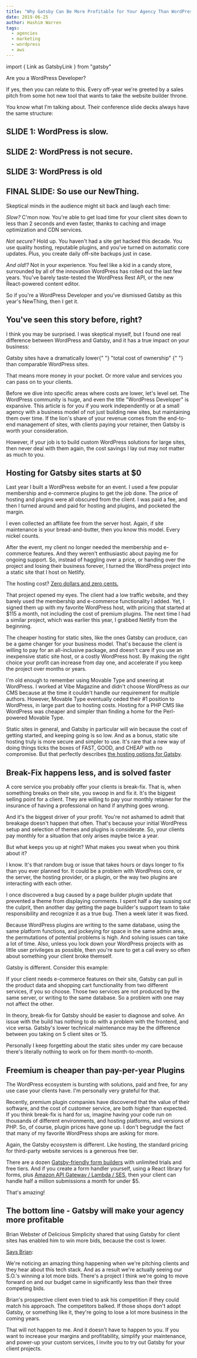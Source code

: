 ```yaml
---
title: "Why Gatsby Can Be More Profitable for Your Agency Than WordPress"
date: 2019-06-25
author: Hashim Warren
tags:
  - agencies
  - marketing
  - wordpress
  - aws
---
```


<!--
    Below this, Link has been imported as GatsbyLink to get around a bug in prettier v1.19.1
    where case sensitivity is not respected for components in MDX. Link is treated as <link>
    html head tag by prettier which leads to an error.
    Issue Link - https://github.com/prettier/prettier/issues/7548
-->

import { Link as GatsbyLink } from "gatsby"

Are you a WordPress Developer?

If yes, then you can relate to this. Every off-year we're greeted by a sales pitch from some hot new tool that wants to take the website builder throne.

You know what I'm talking about. Their conference slide decks always have the same structure:

## SLIDE 1: WordPress is slow.

## SLIDE 2: WordPress is not secure.

## SLIDE 3: WordPress is old

## FINAL SLIDE: So use our NewThing.

Skeptical minds in the audience might sit back and laugh each time:

_Slow?_ C'mon now. You're able to get load time for your client sites down to less than 2 seconds and even faster, thanks to caching and image optimization and CDN services.

_Not secure?_ Hold up. You haven't had a site get hacked this decade. You use quality hosting, reputable plugins, and you've turned on automatic core updates. Plus, you create daily off-site backups just in case.

_And old!?_ Not in your experience. You feel like a kid in a candy store, surrounded by all of the innovation WordPress has rolled out the last few years. You've barely taste-tested the WordPress Rest API, or the new React-powered content editor.

So if you're a WordPress Developer and you've dismissed Gatsby as this year's NewThing, then I get it.

## You've seen this story before, right?

I think you may be surprised. I was skeptical myself, but I found one real difference between WordPress and Gatsby, and it has a true impact on your business:

<Pullquote>
  Gatsby sites have a dramatically lower{" "}
  <GatsbyLink to="/blog/2019-05-15-enterprise-gatsby-how-to-reduce-your-digital-total-cost-of-ownership-with-gatsby/">
    "total cost of ownership"
  </GatsbyLink>{" "}
  than comparable WordPress sites.
</Pullquote>

That means more money in your pocket. Or more value and services you can pass on to your clients.

Before we dive into specific areas where costs are lower, let's level set. The WordPress community is huge, and even the title "WordPress Developer" is expansive. This article is for you if you work independently or at a small agency with a business model of not just building new sites, but maintaining them over time. If the lion's share of your revenue comes from the end-to-end management of sites, with clients paying your retainer, then Gatsby is worth your consideration.

However, if your job is to build custom WordPress solutions for large sites, then never deal with them again, the cost savings I lay out may not matter as much to you.

## Hosting for Gatsby sites starts at $0

Last year I built a WordPress website for an event. I used a few popular membership and e-commerce plugins to get the job done. The price of hosting and plugins were all obscured from the client. I was paid a fee, and then I turned around and paid for hosting and plugins, and pocketed the margin.

I even collected an affiliate fee from the server host. Again, if site maintenance is your bread-and-butter, then you know this model. Every nickel counts.

After the event, my client no longer needed the membership and e-commerce features. And they weren't enthusiastic about paying me for ongoing support. So, instead of haggling over a price, or handing over the project and losing their business forever, I turned the WordPress project into a static site that I host on Netlify.

The hosting cost? [Zero dollars and zero cents.](https://www.netlify.com/pricing/)

That project opened my eyes. The client had a low traffic website, and they barely used the membership and e-commerce functionality I added. Yet, I signed them up with my favorite WordPress host, with pricing that started at $115 a month, not including the cost of premium plugins. The next time I had a similar project, which was earlier this year, I grabbed Netlify from the beginning.

The cheaper hosting for static sites, like the ones Gatsby can produce, can be a game changer for your business model. That's because the client is willing to pay for an all-inclusive package, and doesn't care if you use an inexpensive static site host, or a costly WordPress host. By making the right choice your profit can increase from day one, and accelerate if you keep the project over months or years.

I'm old enough to remember using Movable Type and sneering at WordPress. I worked at Vibe Magazine and didn't choose WordPress as our CMS because at the time it couldn't handle our requirement for multiple authors. However, Movable Type eventually ceded their #1 position to WordPress, in large part due to hosting costs. Hosting for a PHP CMS like WordPress was cheaper and simpler than finding a home for the Perl-powered Movable Type.

Static sites in general, and Gatsby in particular will win because the cost of getting started, and keeping going is so low. And as a bonus, static site hosting truly is more secure and simpler to use. It's rare that a new way of doing things ticks the boxes of FAST, GOOD, and CHEAP with no compromise. But that perfectly describes [the hosting options for Gatsby](/docs/deploying-and-hosting/).

## Break-Fix happens less, and is solved faster

A core service you probably offer your clients is break-fix. That is, when something breaks on their site, you swoop in and fix it. It's the biggest selling point for a client. They are willing to pay your monthly retainer for the insurance of having a professional on hand if anything goes wrong.

And it's the biggest driver of your profit. You're not ashamed to admit that breakage doesn't happen that often. That's because your initial WordPress setup and selection of themes and plugins is considerate. So, your clients pay monthly for a situation that only arises maybe twice a year.

But what keeps you up at night? What makes you sweat when you think about it?

I know. It's that random bug or issue that takes hours or days longer to fix than you ever planned for. It could be a problem with WordPress core, or the server, the hosting provider, or a plugin, or the way two plugins are interacting with each other.

I once discovered a bug caused by a page builder plugin update that prevented a theme from displaying comments. I spent half a day sussing out the culprit, then another day getting the page builder's support team to take responsibility and recognize it as a true bug. Then a week later it was fixed.

Because WordPress plugins are writing to the same database, using the same platform functions, and jockeying for space in the same admin area, the permutations of potential problems is high. And solving issues can take a lot of time. Also, unless you lock down your WordPress projects with as little user privileges as possible, then you're sure to get a call every so often about something your client broke themself.

Gatsby is different. Consider this example:

If your client needs e-commerce features on their site, Gatsby can pull in the product data and shopping cart functionality from two different services, if you so choose. Those two services are not produced by the same server, or writing to the same database. So a problem with one may not affect the other.

In theory, break-fix for Gatsby should be easier to diagnose and solve. An issue with the build has nothing to do with a problem with the frontend, and vice versa. Gatsby's lower technical maintenance may be the difference between you taking on 5 client sites or 15.

<Pullquote>
  Personally I keep forgetting about the static sites under my care because
  there's literally nothing to work on for them month-to-month.
</Pullquote>

## Freemium is cheaper than pay-per-year Plugins

The WordPress ecosystem is bursting with solutions, paid and free, for any use case your clients have. I'm personally very grateful for that.

Recently, premium plugin companies have discovered that the value of their software, and the cost of customer service, are both higher than expected. If you think break-fix is hard for us, imagine having your code run on thousands of different environments, and hosting platforms, and versions of PHP. So, of course, plugin prices have gone up. I don't begrudge the fact that many of my favorite WordPress shops are asking for more.

Again, the Gatsby ecosystem is different. Like hosting, the standard pricing for third-party website services is a generous free tier.

There are a dozen [Gatsby-friendly form builders](/docs/building-a-contact-form) with unlimited trials and free tiers. And if you create a form handler yourself, using a React library for forms, plus [Amazon API Gateway / Lambda / SES](https://aws.amazon.com/blogs/architecture/create-dynamic-contact-forms-for-s3-static-websites-using-aws-lambda-amazon-api-gateway-and-amazon-ses/), then your client can handle half a million submissions a month for under $5.

That's amazing!

## The bottom line - Gatsby will make your agency more profitable

Brian Webster of Delicious Simplicity shared that using Gatsby for client sites has enabled him to win more bids, because the cost is lower.

[Says Brian](https://youtu.be/EfHPJK1TVmM):

<Pullquote citation="Brian Webster">
  We're noticing an amazing thing happening when we're pitching clients and they
  hear about this tech stack. And as a result we're actually seeing our S.O.'s
  winning a lot more bids. There's a project I think we're going to move forward
  on and our budget came in significantly less than their three competing bids.
</Pullquote>

Brian's prospective client even tried to ask his competition if they could match his approach. The competitors balked. If those shops don't adopt Gatsby, or something like it, they're going to lose a lot more business in the coming years.

That will not happen to me. And it doesn't have to happen to you. If you want to increase your margins and profitability, simplify your maintenance, and power-up your custom services, I invite you to try out Gatsby for your client projects.
